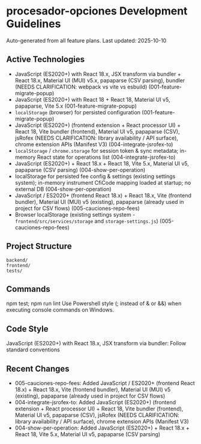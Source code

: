 # procesador-opciones Development Guidelines

Auto-generated from all feature plans. Last updated: 2025-10-10

## Active Technologies
- JavaScript (ES2020+) with React 18.x, JSX transform via bundler + React 18.x, Material UI (MUI) v5.x, papaparse (CSV parsing), bundler (NEEDS CLARIFICATION: webpack vs vite vs esbuild) (001-feature-migrate-popup)
- JavaScript (ES2020+) with React 18 + React 18, Material UI v5, papaparse, Vite 5.x (001-feature-migrate-popup)
- `localStorage` (browser) for persisted configuration (001-feature-migrate-popup)
- JavaScript (ES2020+) (frontend extension + React processor UI) + React 18, Vite bundler (frontend), Material UI v5, papaparse (CSV), jsRofex (NEEDS CLARIFICATION: library availability / API surface), chrome extension APIs (Manifest V3) (004-integrate-jsrofex-to)
- `localStorage` / `chrome.storage` for session token & sync metadata; in-memory React state for operations list (004-integrate-jsrofex-to)
- JavaScript (ES2020+) + React 18.x + React 18, Vite 5.x, Material UI v5, papaparse (CSV parsing) (004-show-per-operation)
- localStorage for persisted fee config & settings (existing settings system); in-memory instrument CfiCode mapping loaded at startup; no external DB (004-show-per-operation)
- JavaScript / ES2020+ (frontend React 18.x) + React 18.x, Vite (frontend bundler), Material UI (MUI) v5 (existing), papaparse (already used in project for CSV flows) (005-cauciones-repo-fees)
- Browser localStorage (existing settings system - `frontend/src/services/storage` and `storage-settings.js`) (005-cauciones-repo-fees)

## Project Structure
```
backend/
frontend/
tests/
```

## Commands
npm test; npm run lint
Use Powershell style (; instead of & or &&) when executing console commands on Windows.

## Code Style
JavaScript (ES2020+) with React 18.x, JSX transform via bundler: Follow standard conventions

## Recent Changes
- 005-cauciones-repo-fees: Added JavaScript / ES2020+ (frontend React 18.x) + React 18.x, Vite (frontend bundler), Material UI (MUI) v5 (existing), papaparse (already used in project for CSV flows)
- 004-integrate-jsrofex-to: Added JavaScript (ES2020+) (frontend extension + React processor UI) + React 18, Vite bundler (frontend), Material UI v5, papaparse (CSV), jsRofex (NEEDS CLARIFICATION: library availability / API surface), chrome extension APIs (Manifest V3)
- 004-show-per-operation: Added JavaScript (ES2020+) + React 18.x + React 18, Vite 5.x, Material UI v5, papaparse (CSV parsing)

<!-- MANUAL ADDITIONS START -->
<!-- MANUAL ADDITIONS END -->
 
<!-- AUTO-ADDED: feature 003-redesign-the-current -->
